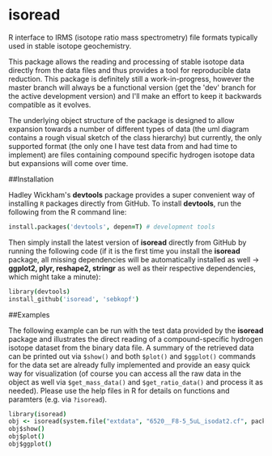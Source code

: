 isoread
=======

R interface to IRMS (isotope ratio mass spectrometry) file formats typically used in stable isotope geochemistry. 

This package allows the reading and processing of stable isotope data directly from the data files and thus provides a tool for reproducible data reduction. This package is definitely still a work-in-progress, however the master branch will always be a functional version (get the 'dev' branch for the active development version) and I'll make an effort to keep it backwards compatible as it evolves. 

The underlying object structure of the package is designed to allow expansion towards a number of different types of data (the uml diagram contains a rough visual sketch of the class hierarchy) but currently, the only supported format (the only one I have test data from and had time to implement) are files containing compound specific hydrogen isotope data but expansions will come over time.

##Installation

Hadley Wickham's **devtools** package provides a super convenient way of installing ```R``` packages directly from GitHub. To install **devtools**, run the following from the R command line:
```coffee
install.packages('devtools', depen=T) # development tools
```

Then simply install the latest version of **isoread** directly from GitHub by running the following code (if it is the first time you install the **isoread** package, all missing dependencies will be automatically installed as well -> **ggplot2, plyr, reshape2, stringr** as well as their respective dependencies, which might take a minute):
```coffee
library(devtools)
install_github('isoread', 'sebkopf')
```

##Examples

The following example can be run with the test data provided by the **isoread** package and illustrates the direct reading of a compound-specific hydrogen isotope dataset from the binary data file. A summary of the retrieved data can be printed out via ```$show()``` and both ```$plot()``` and ```$ggplot()``` commands for the data set are already fully implemented and provide an easy quick way for visualization (of course you can access all the raw data in the object as well via ```$get_mass_data()``` and ```$get_ratio_data()``` and process it as needed). Please use the help files in R for details on functions and paramters (e.g. via ```?isoread```).

```coffee
library(isoread)
obj <- isoread(system.file("extdata", "6520__F8-5_5uL_isodat2.cf", package="isoread"), type = c("H_CSIA"))
obj$show()
obj$plot()
obj$ggplot()
```
